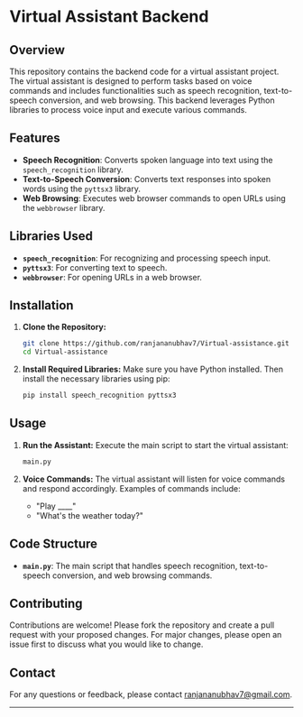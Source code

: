 
# Virtual Assistant Backend

## Overview

This repository contains the backend code for a virtual assistant project. The virtual assistant is designed to perform tasks based on voice commands and includes functionalities such as speech recognition, text-to-speech conversion, and web browsing. This backend leverages Python libraries to process voice input and execute various commands.

## Features

- **Speech Recognition**: Converts spoken language into text using the `speech_recognition` library.
- **Text-to-Speech Conversion**: Converts text responses into spoken words using the `pyttsx3` library.
- **Web Browsing**: Executes web browser commands to open URLs using the `webbrowser` library.

## Libraries Used

- **`speech_recognition`**: For recognizing and processing speech input.
- **`pyttsx3`**: For converting text to speech.
- **`webbrowser`**: For opening URLs in a web browser.

## Installation

1. **Clone the Repository:**
   ```bash
   git clone https://github.com/ranjananubhav7/Virtual-assistance.git
   cd Virtual-assistance
   ```

2. **Install Required Libraries:**
   Make sure you have Python installed. Then install the necessary libraries using pip:
   ```bash
   pip install speech_recognition pyttsx3
   ```

## Usage

1. **Run the Assistant:**
   Execute the main script to start the virtual assistant:
   ```bash
   main.py
   ```

2. **Voice Commands:**
   The virtual assistant will listen for voice commands and respond accordingly. Examples of commands include:
   - "Play ____"
   - "What's the weather today?"

## Code Structure

- **`main.py`**: The main script that handles speech recognition, text-to-speech conversion, and web browsing commands.

## Contributing

Contributions are welcome! Please fork the repository and create a pull request with your proposed changes. For major changes, please open an issue first to discuss what you would like to change.

## Contact

For any questions or feedback, please contact [ranjananubhav7@gmail.com](mailto:ranjananubhav7@gmail.com).

---
